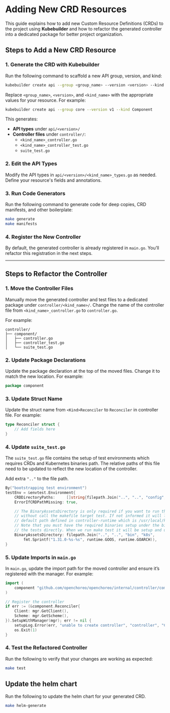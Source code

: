 
# Adding New CRD Resources

This guide explains how to add new Custom Resource Definitions (CRDs) to the project using **Kubebuilder** and how to refactor the generated controller into a dedicated package for better project organization.

## Steps to Add a New CRD Resource

### 1. **Generate the CRD with Kubebuilder**

Run the following command to scaffold a new API group, version, and kind:
```bash
kubebuilder create api --group <group_name> --version <version> --kind <kind_name>
```

Replace `<group_name>`, `<version>`, and `<kind_name>` with the appropriate values for your resource. For example:
```bash
kubebuilder create api --group core --version v1 --kind Component
```

This generates:
- **API types** under `api/<version>/`
- **Controller files** under `controller/`:
    - `<kind_name>_controller.go`
    - `<kind_name>_controller_test.go`
    - `suite_test.go`

### 2. **Edit the API Types**

Modify the API types in `api/<version>/<kind_name>_types.go` as needed. Define your resource's fields and annotations.

### 3. **Run Code Generators**

Run the following command to generate code for deep copies, CRD manifests, and other boilerplate:

```bash
make generate
make manifests
```

### 4. **Register the New Controller**

By default, the generated controller is already registered in `main.go`. You’ll refactor this registration in the next steps.

---

## Steps to Refactor the Controller

### 1. **Move the Controller Files**

Manually move the generated controller and test files to a dedicated package under `controller/<kind_name>/`. 
Change the name of the controller file from `<kind_name>_controller.go` to `controller.go`.

For example:
```plaintext
controller/
├── component/
│   ├── controller.go
│   ├── controller_test.go
│   └── suite_test.go
```

### 2. **Update Package Declarations**

Update the package declaration at the top of the moved files. Change it to match the new location. For example:
```go
package component
```

### 3. **Update Struct Name**

Update the struct name from `<Kind>Reconciler` to `Reconciler` in controller file. For example:

```go
type Reconciler struct {
    // Add fields here
}
```

### 4. **Update `suite_test.go`**

The `suite_test.go` file contains the setup of test environments which requires CRDs and Kubernetes binaries path.
The relative paths of this file need to be updated to reflect the new location of the controller.

Add extra `".."` to the file path.

```go
By("bootstrapping test environment")
testEnv = &envtest.Environment{
    CRDDirectoryPaths:     []string{filepath.Join("..", "..", "config", "crd", "bases")},
    ErrorIfCRDPathMissing: true,

    // The BinaryAssetsDirectory is only required if you want to run the tests directly
    // without call the makefile target test. If not informed it will look for the
    // default path defined in controller-runtime which is /usr/local/kubebuilder/.
    // Note that you must have the required binaries setup under the bin directory to perform
    // the tests directly. When we run make test it will be setup and used automatically.
    BinaryAssetsDirectory: filepath.Join("..", "..", "bin", "k8s",
        fmt.Sprintf("1.31.0-%s-%s", runtime.GOOS, runtime.GOARCH)),
}
```

### 5. **Update Imports in `main.go`**

In `main.go`, update the import path for the moved controller and ensure it’s registered with the manager. For example:
```go
import (
	component "github.com/openchoreo/openchoreo/internal/controller/component"
)

// Register the controller
if err := (&component.Reconciler{
	Client: mgr.GetClient(),
    Scheme: mgr.GetScheme(),
}).SetupWithManager(mgr); err != nil {
	setupLog.Error(err, "unable to create controller", "controller", "Component")
	os.Exit(1)
}
```

### 4. **Test the Refactored Controller**

Run the following to verify that your changes are working as expected:

```bash
make test
```

## Update the helm chart 

Run the following to update the helm chart for your generated CRD.

```bash
make helm-generate
```
